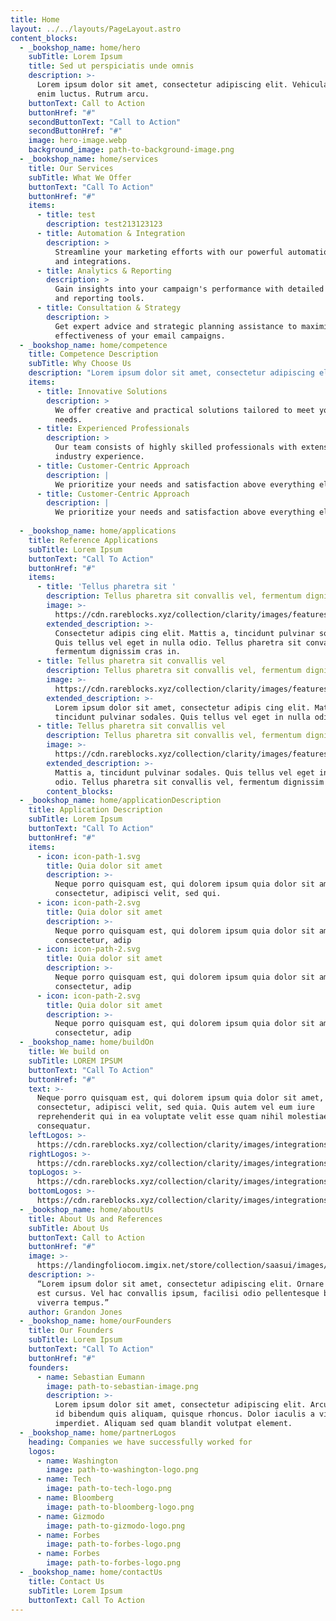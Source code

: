 ```yaml
---
title: Home
layout: ../../layouts/PageLayout.astro
content_blocks:
  - _bookshop_name: home/hero
    subTitle: Lorem Ipsum
    title: Sed ut perspiciatis unde omnis
    description: >-
      Lorem ipsum dolor sit amet, consectetur adipiscing elit. Vehicula massa in
      enim luctus. Rutrum arcu.
    buttonText: Call to Action
    buttonHref: "#"
    secondButtonText: "Call to Action"
    secondButtonHref: "#"
    image: hero-image.webp
    background_image: path-to-background-image.png
  - _bookshop_name: home/services
    title: Our Services
    subTitle: What We Offer
    buttonText: "Call To Action" 
    buttonHref: "#"
    items:
      - title: test
        description: test213123123
      - title: Automation & Integration
        description: >
          Streamline your marketing efforts with our powerful automation tools
          and integrations.
      - title: Analytics & Reporting
        description: >
          Gain insights into your campaign's performance with detailed analytics
          and reporting tools.
      - title: Consultation & Strategy
        description: >
          Get expert advice and strategic planning assistance to maximize the
          effectiveness of your email campaigns.
  - _bookshop_name: home/competence
    title: Competence Description
    subTitle: Why Choose Us
    description: "Lorem ipsum dolor sit amet, consectetur adipiscing elit, sed do eiusmod tempor incididunt ut labore et dolore magna aliqua. Ut enim ad minim veniam, quis nostrud exercitation ullamco laboris nisi ut aliquip ex ea commodo consequat. "
    items:
      - title: Innovative Solutions
        description: >
          We offer creative and practical solutions tailored to meet your unique
          needs.
      - title: Experienced Professionals
        description: >
          Our team consists of highly skilled professionals with extensive
          industry experience.
      - title: Customer-Centric Approach
        description: |
          We prioritize your needs and satisfaction above everything else.
      - title: Customer-Centric Approach
        description: |
          We prioritize your needs and satisfaction above everything else.
          
  - _bookshop_name: home/applications
    title: Reference Applications
    subTitle: Lorem Ipsum
    buttonText: "Call To Action" 
    buttonHref: "#"
    items:
      - title: 'Tellus pharetra sit '
        description: Tellus pharetra sit convallis vel, fermentum dignissim cras in.
        image: >-
          https://cdn.rareblocks.xyz/collection/clarity/images/features-v2/3/feature.png
        extended_description: >-
          Consectetur adipis cing elit. Mattis a, tincidunt pulvinar sodales.
          Quis tellus vel eget in nulla odio. Tellus pharetra sit convallis vel,
          fermentum dignissim cras in.
      - title: Tellus pharetra sit convallis vel
        description: Tellus pharetra sit convallis vel, fermentum dignissim cras in.
        image: >-
          https://cdn.rareblocks.xyz/collection/clarity/images/features-v2/3/feature2.png
        extended_description: >-
          Lorem ipsum dolor sit amet, consectetur adipis cing elit. Mattis a,
          tincidunt pulvinar sodales. Quis tellus vel eget in nulla odio.
      - title: Tellus pharetra sit convallis vel
        description: Tellus pharetra sit convallis vel, fermentum dignissim cras in.
        image: >-
          https://cdn.rareblocks.xyz/collection/clarity/images/features-v2/3/feature3.png
        extended_description: >-
          Mattis a, tincidunt pulvinar sodales. Quis tellus vel eget in nulla
          odio. Tellus pharetra sit convallis vel, fermentum dignissim cras in.
        content_blocks:
  - _bookshop_name: home/applicationDescription
    title: Application Description
    subTitle: Lorem Ipsum
    buttonText: "Call To Action" 
    buttonHref: "#"
    items:
      - icon: icon-path-1.svg
        title: Quia dolor sit amet
        description: >-
          Neque porro quisquam est, qui dolorem ipsum quia dolor sit amet,
          consectetur, adipisci velit, sed qui.
      - icon: icon-path-2.svg
        title: Quia dolor sit amet
        description: >-
          Neque porro quisquam est, qui dolorem ipsum quia dolor sit amet,
          consectetur, adip
      - icon: icon-path-2.svg
        title: Quia dolor sit amet
        description: >-
          Neque porro quisquam est, qui dolorem ipsum quia dolor sit amet,
          consectetur, adip
      - icon: icon-path-2.svg
        title: Quia dolor sit amet
        description: >-
          Neque porro quisquam est, qui dolorem ipsum quia dolor sit amet,
          consectetur, adip
  - _bookshop_name: home/buildOn
    title: We build on
    subTitle: LOREM IPSUM
    buttonText: "Call To Action" 
    buttonHref: "#"
    text: >-
      Neque porro quisquam est, qui dolorem ipsum quia dolor sit amet,
      consectetur, adipisci velit, sed quia. Quis autem vel eum iure
      reprehenderit qui in ea voluptate velit esse quam nihil molestiae
      consequatur.
    leftLogos: >-
      https://cdn.rareblocks.xyz/collection/clarity/images/integrations/3/left-logos.png
    rightLogos: >-
      https://cdn.rareblocks.xyz/collection/clarity/images/integrations/3/right-logos.png
    topLogos: >-
      https://cdn.rareblocks.xyz/collection/clarity/images/integrations/3/top-logos.png
    bottomLogos: >-
      https://cdn.rareblocks.xyz/collection/clarity/images/integrations/3/bottom-logos.png
  - _bookshop_name: home/aboutUs
    title: About Us and References
    subTitle: About Us
    buttonText: Call to Action
    buttonHref: "#"
    image: >-
      https://landingfoliocom.imgix.net/store/collection/saasui/images/features/9/feature-9.png
    description: >-
      “Lorem ipsum dolor sit amet, consectetur adipiscing elit. Ornare non sed
      est cursus. Vel hac convallis ipsum, facilisi odio pellentesque bibendum
      viverra tempus.”
    author: Grandon Jones
  - _bookshop_name: home/ourFounders
    title: Our Founders
    subTitle: Lorem Ipsum
    buttonText: "Call To Action" 
    buttonHref: "#"
    founders:
      - name: Sebastian Eumann
        image: path-to-sebastian-image.png
        description: >-
          Lorem ipsum dolor sit amet, consectetur adipiscing elit. Arcu sodales
          id bibendum quis aliquam, quisque rhoncus. Dolor iaculis a vitae, at
          imperdiet. Aliquam sed quam blandit volutpat element.
  - _bookshop_name: home/partnerLogos
    heading: Companies we have successfully worked for
    logos:
      - name: Washington
        image: path-to-washington-logo.png
      - name: Tech
        image: path-to-tech-logo.png
      - name: Bloomberg
        image: path-to-bloomberg-logo.png
      - name: Gizmodo
        image: path-to-gizmodo-logo.png
      - name: Forbes
        image: path-to-forbes-logo.png
      - name: Forbes
        image: path-to-forbes-logo.png
  - _bookshop_name: home/contactUs
    title: Contact Us
    subTitle: Lorem Ipsum
    buttonText: Call To Action
---
```

